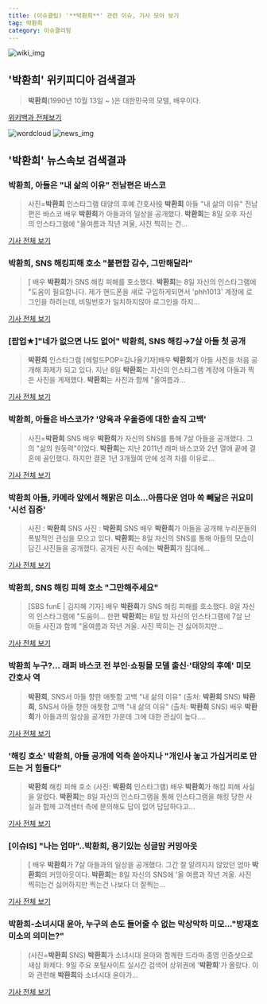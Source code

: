 ```yaml
---
title: (이슈클립) '**박환희**' 관련 이슈, 기사 모아 보기
tag: 박환희
category: 이슈클리핑
---
```

![wiki_img](https://user-images.githubusercontent.com/42597476/44503234-41136a80-a6d0-11e8-9071-6fc6418eafe4.png)
## **'**박환희**'** 위키피디아 검색결과
>**박환희**(1990년 10월 13일 ~ )은 대한민국의 모델, 배우이다.

<a href="https://ko.wikipedia.org/wiki/박환희" target="_blank">위키백과 전체보기</a>

![wordcloud](https://s3.ap-northeast-2.amazonaws.com/lyrics101-wordcloud/2018-09-09-1536476945.png)
![news_img](https://user-images.githubusercontent.com/42597476/44507050-1206f400-a6e4-11e8-8d98-7ffbfebb353f.png)
## **'**박환희**'** 뉴스속보 검색결과
### **박환희**, 아들은 "내 삶의 이유" 전남편은 바스코

>사진=**박환희** 인스타그램 태양의 후예 간호사役 **박환희** 아들 "내 삶의 이유" 전남편은 바스코 배우 **박환희**가 아들과의 일상을 공개했다. **박환희**는 8일 오후 자신의 인스타그램에 "올여름과 작년 겨울, 사진 찍히는 건...

<a href="http://news20.busan.com/controller/newsController.jsp?newsId=20180909000003" target="_blank">기사 전체 보기</a>

### **박환희**, SNS 해킹피해 호소 "불편함 감수, 그만해달라"

>[ 배우 **박환희**가 SNS 해킹 피해를 호소했다. **박환희**는 8일 자신의 인스타그램에 "도움이 필요합니다. 제가 핸드폰을 새로 구입하게되면서 'phh1013' 계정에 로그인을 하려는데, 비밀번호가 일치하지않아 로그인을 하지...

<a href="http://www.mydaily.co.kr/new_yk/html/read.php?newsid=201809090922139781&ext=na" target="_blank">기사 전체 보기</a>

### [팝업★]"네가 없으면 나도 없어" **박환희**, SNS 해킹→7살 아들 첫 공개

>**박환희** 인스타그램 [헤럴드POP=김나율기자]배우 **박환희**가 아들 사진을 처음 공개해 화제가 되고 있다. 지난 8일 **박환희**는 자신의 인스타그램 계정에 아들과 찍은 사진을 게재했다. **박환희**는 사진과 함께 "올여름과...

<a href="http://biz.heraldcorp.com/view.php?ud=201809091231259475103_1" target="_blank">기사 전체 보기</a>

### **박환희**, 아들은 바스코가? '양육과 우울증에 대한 솔직 고백'

>사진=**박환희** SNS 배우 **박환희**가 자신의 SNS를 통해 7살 아들을 공개했다. 그의 "삶의 원동력"이었다. **박환희**는 지난 2011년 래퍼 바스코와 2년 열애 끝에 결혼에 골인했다. 하지만 결혼 1년 3개월여 만에 성격 차를 이유로...

<a href="http://www.gukjenews.com/news/articleView.html?idxno=988410" target="_blank">기사 전체 보기</a>

### **박환희** 아들, 카메라 앞에서 해맑은 미소…아름다운 엄마 쏙 빼닮은 귀요미 '시선 집중'

>사진 : **박환희** SNS 사진 : **박환희** SNS 배우 **박환희**가 아들을 공개해 누리꾼들의 폭발적인 관심을 모으고 있다. **박환희**는 8일 자신의 SNS를 통해 아들의 모습이 담긴 사진들을 공개했다. 공개된 사진 속에는 **박환희**가 침대에...

<a href="http://www.mediajeju.com/news/articleView.html?idxno=309507" target="_blank">기사 전체 보기</a>

### **박환희**, SNS 해킹 피해 호소 "그만해주세요"

>[SBS funE | 김지혜 기자] 배우 **박환희**가 SNS 해킹 피해를 호소했다. 8일 자신의 인스타그램에 "도움이... 한편 **박환희**는 8일 밤 자신의 인스타그램에 7살 난 아들 사진과 함께 "올여름과 작년 겨울. 사진 찍히는 건 싫어하지만...

<a href="http://sbsfune.sbs.co.kr/news/news_content.jsp?article_id=E10009202913" target="_blank">기사 전체 보기</a>

### **박환희** 누구?… 래퍼 바스코 전 부인·쇼핑몰 모델 출신·'태양의 후예' 미모 간호사 역

>**박환희**, SNS서 아들 향한 애틋함 고백 "내 삶의 이유" (출처: **박환희** SNS) **박환희**, SNS서 아들 향한 애틋함 고백 "내 삶의 이유" (출처: **박환희** SNS) 배우 **박환희**가 아들과의 일상을 공개한 가운데 그에 대한 관심이 높다....

<a href="http://www.newscj.com/news/articleView.html?idxno=553415" target="_blank">기사 전체 보기</a>

### '해킹 호소' **박환희**, 아들 공개에 억측 쏟아지나 "개인사 놓고 가십거리로 만드는 거 힘들다"

>**박환희** 해킹 피해 호소 (사진: **박환희** 인스타그램) 배우 **박환희**가 해킹 피해 사실을 알렸다. **박환희**는 8일 자신의 인스타그램을 통해 인스타그램을 해킹 당한 사실과 함께 고객센터 측에 문의해도 답이 없어 답답하다고...

<a href="http://www.jemin.com/news/articleView.html?idxno=537754" target="_blank">기사 전체 보기</a>

### [이슈IS] "나는 엄마"..**박환희**, 용기있는 싱글맘 커밍아웃

>[ 배우 **박환희**가 7살 아들과의 일상을 공개했다. 그간 잘 알려지지 않았던 엄마 **박환희**의 커밍아웃이다. **박환희**는 8일 자신의 SNS에 '올 여름과 작년 겨울. 사진 찍히는건 싫어하지만 찍는건 나보다 더 잘찍는...

<a href="http://isplus.live.joins.com/news/article/aid.asp?aid=22546278" target="_blank">기사 전체 보기</a>

### **박환희**-소녀시대 윤아, 누구의 손도 들어줄 수 없는 막상막하 미모..."방재호 미소의 의미는?"

>(사진=**박환희** SNS) **박환희**가 소녀시대 윤아와 함께한 드라마 종영 인증샷으로 새삼 화제다. 9일 주요 포털사이트 실시간 검색어 상위권에 '**박환희**'가 올랐다.  이와 관련해 **박환희**와 소녀시대 윤아가...

<a href="http://www.siminilbo.co.kr/news/articleView.html?idxno=578928" target="_blank">기사 전체 보기</a>


